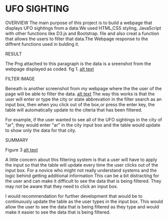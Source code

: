 # UFO SIGHTING 

OVERVIEW 
The main  purpose of this project is to build a webpage that displays UFO sightings from a data.We used HTML,CSS styling, JavaScript with other functions like D3.js and Bootstrap. file and also creat a function that allows the users to filter that data.The Webpage response to the diffrent functions used in bulding it.

RESULT

The Png attached to this paragraph is the data is a sreenshot from the webpage displayed as coded.
fig 1.
[alt text](https://github.com/DeloxyAdeola/UFOs/blob/main/UFO%20Sighting%20.png) 

FILTER IMAGE

Beneath is another screenshot from my webpage where the the user of the page will be able to filter the data.
[alt text](https://github.com/DeloxyAdeola/UFOs/blob/main/filter%20Image.png)
The way this works is that the user will enter or type the city or state abbrevation in the filter search as an input box, then when you click out of the box,or press the enter key, the table will automatically update to the citeria that has been filtered.

For example, if the user wanted to see all of the UFO sightings in the city of "ar", they would enter "ar" in the city input box and the table would update to show only the data for that city.

SUMMARY

Figure 3
[alt text](https://github.com/DeloxyAdeola/UFOs/blob/main/Table.png)

A little concern about this filtering system is that a user will have to  apply the input so that the table will update every time the user clicks out of the input box. For a novice who might not really understand systems and the logic behind getting additional information This can be a bit distracting for the user and can make it difficult to see the data that is being filtered. They may not be aware that they need to click an input box.

I would recommendation for further development that  would be to continuously update the table as the user types in the input box. This would allow the user to see the data that is being filtered as they type and would make it easier to see the data that is being filtered. 
